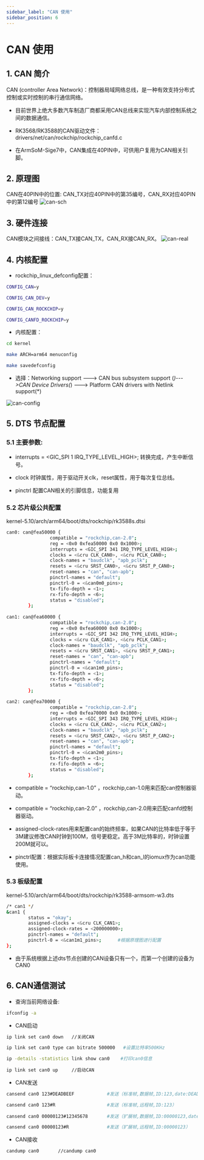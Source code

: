```yaml
---
sidebar_label: "CAN 使用"
sidebar_position: 6
---
```

# CAN 使用
## 1. CAN 简介

CAN (controller Area Network)：控制器局域网络总线，是一种有效支持分布式控制或实时控制的串行通信网络。

- 目前世界上绝大多数汽车制造厂商都采用CAN总线来实现汽车内部控制系统之间的数据通信。

- RK3568/RK3588的CAN驱动文件：drivers/net/can/rockchip/rockchip_canfd.c

- 在ArmSoM-Sige7中，CAN集成在40PIN中，可供用户复用为CAN相关引脚。

## 2. 原理图
CAN在40PIN中的位置: CAN_TX对应40PIN中的第35编号，CAN_RX对应40PIN中的第12编号
![can-sch](/img/general-tutorial/interface-usage/can-sch.png)

## 3. 硬件连接
CAN模块之间接线：CAN_TX接CAN_TX，CAN_RX接CAN_RX。
![can-real](/img/general-tutorial/interface-usage/can-real.png)


## 4. 内核配置
- rockchip_linux_defconfig配置：

```bash
CONFIG_CAN=y

CONFIG_CAN_DEV=y

CONFIG_CAN_ROCKCHIP=y

CONFIG_CANFD_ROCKCHIP=y
```
- 内核配置：
```bash
cd kernel

make ARCH=arm64 menuconfig

make savedefconfig
```
- 选择：Networking support ---> CAN bus subsystem support (*)--->CAN Device Drivers(*) ---> Platform CAN drivers with Netlink support(*)

![can-config](/img/general-tutorial/interface-usage/can-config.png)

## 5. DTS 节点配置

### 5.1 主要参数:

- interrupts = <GIC_SPI 1 IRQ_TYPE_LEVEL_HIGH>;
转换完成，产生中断信号。

- clock
时钟属性，用于驱动开关clk，reset属性，用于每次复位总线。

- pinctrl
配置CAN相关的引脚信息，功能复用

### 5.2 芯片级公共配置 

kernel-5.10/arch/arm64/boot/dts/rockchip/rk3588s.dtsi

```bash
can0: can@fea50000 {
	            compatible = "rockchip,can-2.0";
	            reg = <0x0 0xfea50000 0x0 0x1000>;
	            interrupts = <GIC_SPI 341 IRQ_TYPE_LEVEL_HIGH>;
	            clocks = <&cru CLK_CAN0>, <&cru PCLK_CAN0>;
	            clock-names = "baudclk", "apb_pclk";
	            resets = <&cru SRST_CAN0>, <&cru SRST_P_CAN0>;
	            reset-names = "can", "can-apb";
	            pinctrl-names = "default";
	            pinctrl-0 = <&can0m0_pins>;
	            tx-fifo-depth = <1>;
	            rx-fifo-depth = <6>;
	            status = "disabled";
	    };
	
can1: can@fea60000 {
	            compatible = "rockchip,can-2.0";
	            reg = <0x0 0xfea60000 0x0 0x1000>;
	            interrupts = <GIC_SPI 342 IRQ_TYPE_LEVEL_HIGH>;
	            clocks = <&cru CLK_CAN1>, <&cru PCLK_CAN1>;
	            clock-names = "baudclk", "apb_pclk";
	            resets = <&cru SRST_CAN1>, <&cru SRST_P_CAN1>;
	            reset-names = "can", "can-apb";
	            pinctrl-names = "default";
	            pinctrl-0 = <&can1m0_pins>;
	            tx-fifo-depth = <1>;
	            rx-fifo-depth = <6>;
	            status = "disabled";
	    };
	
can2: can@fea70000 {
	            compatible = "rockchip,can-2.0";
	            reg = <0x0 0xfea70000 0x0 0x1000>;
	            interrupts = <GIC_SPI 343 IRQ_TYPE_LEVEL_HIGH>;
	            clocks = <&cru CLK_CAN2>, <&cru PCLK_CAN2>;
	            clock-names = "baudclk", "apb_pclk";
	            resets = <&cru SRST_CAN2>, <&cru SRST_P_CAN2>;
	            reset-names = "can", "can-apb";
	            pinctrl-names = "default";
	            pinctrl-0 = <&can2m0_pins>;
	            tx-fifo-depth = <1>;
	            rx-fifo-depth = <6>;
	            status = "disabled";
	    };
```

- compatible = “rockchip,can-1.0” ，rockchip,can-1.0用来匹配can控制器驱动。

- compatible = “rockchip,can-2.0” ，rockchip,can-2.0用来匹配canfd控制器驱动。

- assigned-clock-rates用来配置can的始终频率，如果CAN的比特率低于等于3M建议修改CAN时钟到100M，信号更稳定。高于3M比特率的，时钟设置200M就可以。

- pinctrl配置：根据实际板卡连接情况配置can_h和can_l的iomux作为can功能使用。

### 5.3 板级配置 

kernel-5.10/arch/arm64/boot/dts/rockchip/rk3588-armsom-w3.dts

```bash
/* can1 */
&can1 {
		status = "okay";
		assigned-clocks = <&cru CLK_CAN1>;
		assigned-clock-rates = <200000000>;
		pinctrl-names = "default";
		pinctrl-0 = <&can1m1_pins>;      #根据原理图进行配置
};
```

- 由于系统根据上述dts节点创建的CAN设备只有一个，而第一个创建的设备为CAN0

## 6. CAN通信测试

- 查询当前⽹络设备:

```bash
ifconfig -a
```

- CAN启动
```bash
ip link set can0 down   //关闭CAN

ip link set can0 type can bitrate 500000   #设置⽐特率500KHz

ip -details -statistics link show can0    #打印can0信息
	
ip link set can0 up     //启动CAN
```
- CAN发送

```bash
cansend can0 123#DEADBEEF            #发送（标准帧,数据帧,ID:123,date:DEADBEEF）

cansend can0 123#R                   #发送（标准帧,远程帧,ID:123）
	
cansend can0 00000123#12345678       #发送（扩展帧,数据帧,ID:00000123,date:DEADBEEF）

cansend can0 00000123#R              #发送（扩展帧,远程帧,ID:00000123）
```
- CAN接收

```bash
candump can0       //candump can0
```
